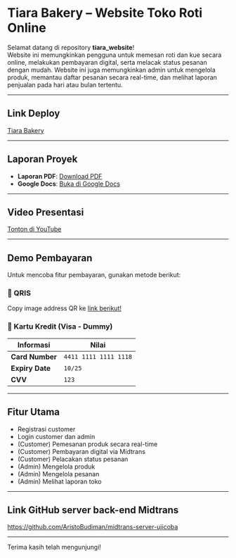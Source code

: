 # Tiara Bakery – Website Toko Roti Online

Selamat datang di repository **tiara_website**!  
Website ini memungkinkan pengguna untuk memesan roti dan kue secara online, melakukan pembayaran digital, serta melacak status pesanan dengan mudah.
Website ini juga memungkinkan admin untuk mengelola produk, memantau daftar pesanan secara real-time, dan melihat laporan penjualan pada hari atau bulan tertentu.

---

## Link Deploy

[Tiara Bakery](https://tiara-website.vercel.app/)

---

## Laporan Proyek

- **Laporan PDF**: [Download PDF](https://drive.google.com/file/d/1bLPl4C-9nJvMIXvtEse39sN34ufmVtRw/view?usp=sharing)  
- **Google Docs**: [Buka di Google Docs](https://docs.google.com/document/d/1_MqIcx3F8VohYKTBT3bO1eSkzRsQ52neVYmNAzHof0M/edit?tab=t.0)

---

## Video Presentasi

[Tonton di YouTube](https://www.youtube.com/watch?v=X0oXV2mIa68) 

---

## Demo Pembayaran

Untuk mencoba fitur pembayaran, gunakan metode berikut:

### 🔹 QRIS  
Copy image address QR ke [link berikut!](https://simulator.sandbox.midtrans.com/v2/qris/index)

### 🔹 Kartu Kredit (Visa - Dummy)

| Informasi     | Nilai                  |
|---------------|------------------------|
| **Card Number** | `4411 1111 1111 1118` |
| **Expiry Date** | `10/25`               |
| **CVV**         | `123`                 |

---

## Fitur Utama

- Registrasi customer
- Login customer dan admin
- (Customer) Pemesanan produk secara real-time
- (Customer) Pembayaran digital via Midtrans
- (Customer) Pelacakan status pesanan
- (Admin) Mengelola produk
- (Admin) Mengelola pesanan
- (Admin) Melihat laporan toko

---

## Link GitHub server back-end Midtrans

https://github.com/AristoBudiman/midtrans-server-ujicoba

---

Terima kasih telah mengunjungi!
